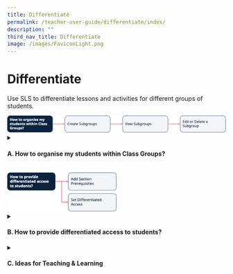 ```yaml
---
title: Differentiate
permalink: /teacher-user-guide/differentiate/index/
description: ""
third_nav_title: Differentiate
image: /images/FaviconLight.png
---
```

<h1>Differentiate</h1>
<p>Use SLS to differentiate lessons and activities for different groups of students.</p>
<img src="/images/2Teacher/Flow-Differentiate1.svg">
<details>
 <summary><h4>A. How to organise my students within Class Groups?</h4></summary>
<ul>
    <li><a target="_blank" href="/teacher-user-guide/differentiate/create-subgroups/">(A1) Create Subgroups</a></li>
    <li><a target="_blank" href="/teacher-user-guide/differentiate/view-subgroups/">(A2) View Subgroups</a></li>
    <li><a target="_blank" href="/teacher-user-guide/differentiate/edit-and-delete-a-subgroup/">(A3) Edit &amp; Delete a Subgroup</a></li>
  </ul>
</details>
<br>
<img style="width: 50%;" src="/images/2Teacher/Flow-Differentiate2.svg">
<details>
 <summary><h4>B. How to provide differentiated access to students?</h4></summary>
<ul>
<li><a target="_blank" href="/teacher-user-guide/differentiate/add-section-prerequisites/">(B1,i) Add Section Prerequisites</a></li>
<li><a target="_blank" href="/teacher-user-guide/differentiate/set-differentiated-access/">(B1,ii) Set Differentiated Access</a></li>
</ul>
</details>
<details>
<summary><h4>C. Ideas for Teaching &amp; Learning</h4></summary>
<ul>
<li><a target="_blank" href="/teachers/sls-superhero-quiz/differentiate-learning-lessons-and-activities/">(C1,i) Differentiate Learning Lessons and Activities</a></li>
<li><a target="_blank" href="http://for.edu.sg/EVS">(C1,ii) Eliciting Voices of Students with Diverse Learning Needs</a></li>
</ul>
</details>